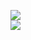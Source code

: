 [![](https://img.shields.io/badge/Made%20With-Github%20Spray-lightgrey.svg?style=for-the-badge&logo=github)](https://github.com/Annihil/github-spray#5355)  
[![](https://i.imgur.com/2DrTn0Z.gif)](https://github.com/Annihil/github-spray)